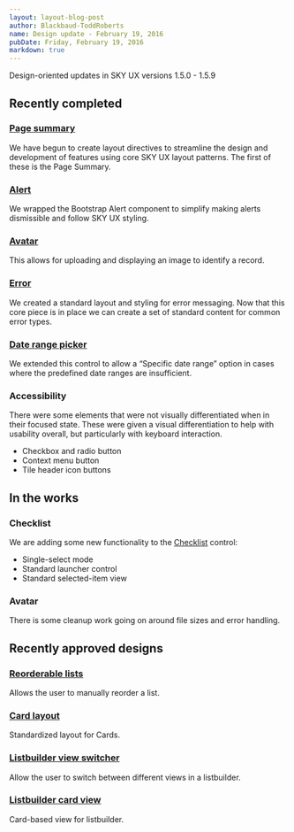 ```yaml
---
layout: layout-blog-post
author: Blackbaud-ToddRoberts
name: Design update - February 19, 2016
pubDate: Friday, February 19, 2016
markdown: true
---
```


Design-oriented updates in SKY UX versions 1.5.0 - 1.5.9

<!-- more -->

## Recently completed

### [Page summary](http://skyux.developer.blackbaud.com/components/pagesummary/)
We have begun to create layout directives to streamline the design and development of features using core SKY UX layout patterns. The first of these is the Page Summary.

### [Alert](http://skyux.developer.blackbaud.com/components/alert/)
We wrapped the Bootstrap Alert component to simplify making alerts dismissible and follow SKY UX styling. 

### [Avatar](http://skyux.developer.blackbaud.com/components/avatar/)
This allows for uploading and displaying an image to identify a record. 

### [Error](http://skyux.developer.blackbaud.com/components/error/)
We created a standard layout and styling for error messaging. Now that this core piece is in place we can create a set of standard content for common error types. 

### [Date range picker](http://skyux.developer.blackbaud.com/components/daterangepicker/)
We extended this control to allow a “Specific date range” option in cases where the predefined date ranges are insufficient. 

### Accessibility
There were some elements that were not visually differentiated when in their focused state. These were given a visual differentiation to help with usability overall, but particularly with keyboard interaction.
* Checkbox and radio button
* Context menu button
* Tile header icon buttons

## In the works

### Checklist
We are adding some new functionality to the [Checklist](http://skyux.developer.blackbaud.com/components/checklist/) control:
* Single-select mode
* Standard launcher control
* Standard selected-item view

### Avatar
There is some cleanup work going on around file sizes and error handling.

## Recently approved designs

### [Reorderable lists](https://github.com/blackbaud/skyux/issues/330)
Allows the user to manually reorder a list. 

### [Card layout](https://github.com/blackbaud/skyux/issues/286)
Standardized layout for Cards. 

### [Listbuilder view switcher](https://github.com/blackbaud/skyux/issues/287)
Allow the user to switch between different views in a listbuilder. 

### [Listbuilder card view](https://github.com/blackbaud/skyux/issues/288)
Card-based view for listbuilder. 

